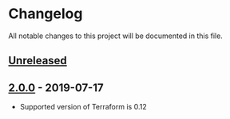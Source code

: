 # Changelog

All notable changes to this project will be documented in this file.

## [Unreleased]

## [2.0.0] - 2019-07-17

- Supported version of Terraform is 0.12

[Unreleased]: https://github.com/nephosolutions/terraform-google-gcp-project/compare/v2.0.0...HEAD
[2.0.0]: https://github.com/nephosolutions/terraform-google-gcp-project/compare/v1.1.0...v2.0.0
[1.1.0]: https://github.com/nephosolutions/terraform-google-gcp-project/compare/v1.0.0...v1.1.0
[1.0.0]: https://github.com/nephosolutions/terraform-google-gcp-project/compare/v0.1.0...v1.0.0
[0.1.0]: https://github.com/nephosolutions/terraform-google-gcp-project/releases/tag/v0.1.0
